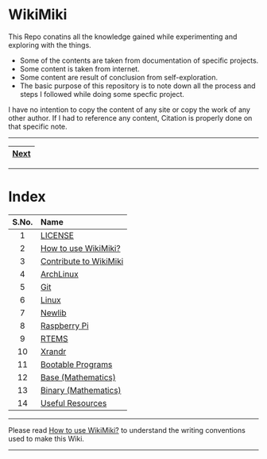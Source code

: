 # WikiMiki

This Repo conatins all the knowledge gained while experimenting and exploring with the things.

* Some of the contents are taken from documentation of specific projects.
* Some content is taken from internet.
* Some content are result of conclusion from self-exploration.
* The basic purpose of this repository is to note down all the process and steps I followed while doing some specfic project.

I have no intention to copy the content of any site or copy the work of any other author. If I had to reference any content, Citation is properly done on that specific note.

---

| [Next](ArchLinux/README.md) |
| :---: |

---

# Index

| S.No. | Name |
| :---: | :--- |
| 1 | [LICENSE](LICENSE) |
| 2 | [How to use WikiMiki?](./How_TO_USE_WikiMiki.md) |
| 3 | [Contribute to WikiMiki](./Contribute_to_WikiMiki/README.md) |
| 4 | [ArchLinux](./ArchLinux/README.md) |
| 5 | [Git](./Git/README.md) |
| 6 | [Linux](./Linux/README.md) |
| 7 | [Newlib](./Newlib/README.md) |
| 8 | [Raspberry Pi](./Raspberry_Pi/README.md) |
| 9 | [RTEMS](./RTEMS/README.md) |
| 10 | [Xrandr](./Xrandr/README.md) |
| 11 | [Bootable Programs](./Bootable_Programs/README.md) |
| 12 | [Base (Mathematics)](./Base_Mathematics/README.md) |
| 13 | [Binary (Mathematics)](./Binary_Mathematics/README.md) |
| 14 | [Useful Resources](./Useful_Resources/README.md) |

---

Please read [How to use WikiMiki?](./How_TO_USE_WikiMiki.md) to understand the writing conventions used to make this Wiki.

---
